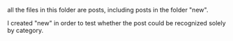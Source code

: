 all the files in this folder are posts, including posts in the folder "new".

I created "new" in order to test whether the post could be recognized solely by category.
